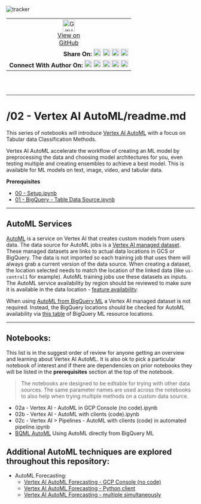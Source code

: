![tracker](https://us-central1-vertex-ai-mlops-369716.cloudfunctions.net/pixel-tracking?path=statmike%2Fvertex-ai-mlops%2F02+-+Vertex+AI+AutoML&file=readme.md)
<!--- header table --->
<table>
<tr>     
  <td style="text-align: center">
    <a href="https://github.com/statmike/vertex-ai-mlops/blob/main/02%20-%20Vertex%20AI%20AutoML/readme.md">
      <img width="32px" src="https://www.svgrepo.com/download/217753/github.svg" alt="GitHub logo">
      <br>View on<br>GitHub
    </a>
  </td>
</tr>
<tr>
  <td style="text-align: right">
    <b>Share On: </b> 
    <a href="https://www.linkedin.com/sharing/share-offsite/?url=https%3A//github.com/statmike/vertex-ai-mlops/blob/main/02+-+Vertex+AI+AutoML/readme.md"><img src="https://upload.wikimedia.org/wikipedia/commons/8/81/LinkedIn_icon.svg" alt="Linkedin Logo" width="20px"></a> 
    <a href="https://reddit.com/submit?url=https%3A//github.com/statmike/vertex-ai-mlops/blob/main/02+-+Vertex+AI+AutoML/readme.md"><img src="https://redditinc.com/hubfs/Reddit%20Inc/Brand/Reddit_Logo.png" alt="Reddit Logo" width="20px"></a> 
    <a href="https://bsky.app/intent/compose?text=https%3A//github.com/statmike/vertex-ai-mlops/blob/main/02+-+Vertex+AI+AutoML/readme.md"><img src="https://upload.wikimedia.org/wikipedia/commons/7/7a/Bluesky_Logo.svg" alt="BlueSky Logo" width="20px"></a> 
    <a href="https://twitter.com/intent/tweet?url=https%3A//github.com/statmike/vertex-ai-mlops/blob/main/02+-+Vertex+AI+AutoML/readme.md"><img src="https://upload.wikimedia.org/wikipedia/commons/5/5a/X_icon_2.svg" alt="X (Twitter) Logo" width="20px"></a> 
  </td>
</tr>
<tr>
  <td style="text-align: right">
    <b>Connect With Author On: </b> 
    <a href="https://www.linkedin.com/in/statmike"><img src="https://upload.wikimedia.org/wikipedia/commons/8/81/LinkedIn_icon.svg" alt="Linkedin Logo" width="20px"></a>
    <a href="https://www.github.com/statmike"><img src="https://www.svgrepo.com/download/217753/github.svg" alt="GitHub Logo" width="20px"></a> 
    <a href="https://www.youtube.com/@statmike-channel"><img src="https://upload.wikimedia.org/wikipedia/commons/f/fd/YouTube_full-color_icon_%282024%29.svg" alt="YouTube Logo" width="20px"></a>
    <a href="https://bsky.app/profile/statmike.bsky.social"><img src="https://upload.wikimedia.org/wikipedia/commons/7/7a/Bluesky_Logo.svg" alt="BlueSky Logo" width="20px"></a> 
    <a href="https://x.com/statmike"><img src="https://upload.wikimedia.org/wikipedia/commons/5/5a/X_icon_2.svg" alt="X (Twitter) Logo" width="20px"></a>
  </td>
</tr>
</table><br/><br/>

---
# /02 - Vertex AI AutoML/readme.md

This series of notebooks will introduce [Vertex AI AutoML](https://cloud.google.com/vertex-ai/docs/start/automl-model-types) with a focus on Tabular data Classification Methods.

Vertex AI AutoML accelerate the workflow of creating an ML model by preprocessing the data and choosing model architectures for you, even testing multiple and creating ensembles to achieve a best model.  This is available for ML models on text, image, video, and tabular data.  

**Prerequisites**
- [00 - Setup.ipynb](../00%20-%20Setup/00%20-%20Environment%20Setup.ipynb)
- [01 - BigQuery - Table Data Source.ipynb](../01%20-%20Data%20Sources/01%20-%20BigQuery%20-%20Table%20Data%20Source.ipynb)

---
## AutoML Services

[AutoML](https://cloud.google.com/vertex-ai/docs/beginner/beginners-guide) is a service on Vertex AI that creates custom models from users data.  The data source for AutoML jobs is a [Vertex AI managed dataset](https://cloud.google.com/vertex-ai/docs/datasets/overview).  These managed datasets are links to actual data locations in GCS or BigQuery. The data is not imported so each training job that uses them will always grab a current version of the data source. When creating a dataset, the location selected needs to match the location of the linked data (like `us-central1` for example).  AutoML training jobs use these datasets as inputs.  The AutoML service availability by region should be reviewed to make sure it is available in the data location - [feature availability](https://cloud.google.com/vertex-ai/docs/general/locations#vertex-ai-regions).

When using [AutoML from BigQuery ML](https://cloud.google.com/bigquery/docs/reference/standard-sql/bigqueryml-syntax-create-automl) a Vertex AI managed dataset is not required.  Instead, the BigQuery locations should be checked for AutoML availability via [this table](https://cloud.google.com/bigquery/docs/locations#bqml-loc) of BigQuery ML resource locations.

---
## Notebooks: 
This list is in the suggest order of review for anyone getting an overview and learning about Vertex AI AutoML.  It is also ok to pick a particular notebook of interest and if there are dependencies on prior notebooks they will be listed in the **prerequisites** section at the top of the notebook.

>The notebooks are designed to be editable for trying with other data sources.  The same parameter names are used across the notebooks to also help when trying multiple methods on a custom data source.

- 02a - Vertex AI - AutoML in GCP Console (no code).ipynb
- 02b - Vertex AI - AutoML with clients (code).ipynb
- 02c - Vertex AI > Pipelines - AutoML with clients (code) in automated pipeline.ipynb
- [BQML AutoML](../02%20-%20Vertex%20AI%20AutoML/BQML%20AutoML.ipynb) Using AutoML directly from BigQuery ML

## Additional AutoML techniques are explored throughout this repository:
- AutoML Forecasting:
    - [Vertex AI AutoML Forecasting - GCP Console (no code)](../Applied%20Forecasting/Vertex%20AI%20AutoML%20Forecasting%20-%20GCP%20Console%20(no%20code).ipynb)
    - [Vertex AI AutoML Forecasting - Python client](../Applied%20Forecasting/Vertex%20AI%20AutoML%20Forecasting%20-%20Python%20client.ipynb)
    - [Vertex AI AutoML Forecasting - multiple simultaneously](../Applied%20Forecasting/Vertex%20AI%20AutoML%20Forecasting%20-%20multiple%20simultaneously.ipynb)  






